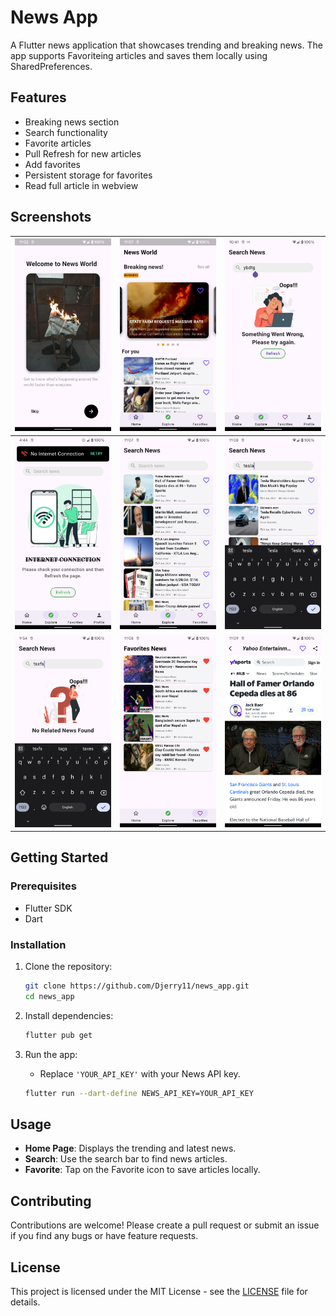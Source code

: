 # News App

A Flutter news application that showcases trending and breaking news. The app supports Favoriteing articles and saves them locally using SharedPreferences.

## Features

- Breaking news section
- Search functionality
- Favorite articles
- Pull Refresh for new articles
- Add favorites
- Persistent storage for favorites
- Read full article in webview

## Screenshots

| ![Home Page](screenshots/flutter_02.png)           | ![Trending News](screenshots/flutter_03.png) | ![Search News](screenshots/flutter_smw.png)  |
| -------------------------------------------------- | -------------------------------------------- | -------------------------------------------- |
| ![No Internet](screenshots/flutter_screenshot.png) | ![News Detail](screenshots/flutter_05.png)   | ![Splash Screen](screenshots/flutter_06.png) |
| ![News Not Found](screenshots/flutter_404.png)     | ![Favorite News](screenshots/flutter_08.png) | ![Web News](screenshots/flutter_09.png)      |

## Getting Started

### Prerequisites

- Flutter SDK
- Dart

### Installation

1. Clone the repository:

   ```bash
   git clone https://github.com/Djerry11/news_app.git
   cd news_app
   ```

2. Install dependencies:

   ```bash
   flutter pub get
   ```

3. Run the app:

   - Replace `'YOUR_API_KEY'` with your News API key.

   ```bash
   flutter run --dart-define NEWS_API_KEY=YOUR_API_KEY
   ```

## Usage

- **Home Page**: Displays the trending and latest news.
- **Search**: Use the search bar to find news articles.
- **Favorite**: Tap on the Favorite icon to save articles locally.

## Contributing

Contributions are welcome! Please create a pull request or submit an issue if you find any bugs or have feature requests.

## License

This project is licensed under the MIT License - see the [LICENSE](LICENSE) file for details.
